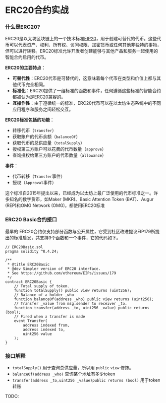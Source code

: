 # ERC20合约实战



### 什么是ERC20?

ERC20是以太坊区块链上的一个技术标准[EIP20](https://eips.ethereum.org/EIPS/eip-20)，用于创建可替代的代币。这些代币可以代表资产、权利、所有权、访问权限、加密货币或任何其他非独特的事物，但可以进行转移。ERC20标准允许开发者创建能够与其他产品和服务一起使用的智能合约启用的代币。

**ERC20的主要特点**：

* **可替代性**：ERC20代币是可替代的，这意味着每个代币在类型和价值上都与其他代币完全相同。
* **标准化**：ERC20提供了一组标准的函数和事件，任何遵循这些标准的智能合约都被认为是ERC20兼容的。
* **互操作性**：由于遵循统一的标准，ERC20代币可以在以太坊生态系统中的不同应用程序和服务之间轻松交互。

**ERC20标准包括的功能**：

* 转移代币（`transfer`）
* 获取账户的代币余额（`balanceOf`）
* 获取代币的总供应量（`totalSupply`）
* 授权第三方账户可以花费的代币数量（`approve`）
* 查询授权给第三方账户的代币数量（`allowance`）

**事件**：

* 代币转移（`Transfer`事件）
* 授权（`Approval`事件）

这个标准自2015年提出以来，已经成为以太坊上最广泛使用的代币标准之一。许多知名的数字货币，如Maker (MKR)、Basic Attention Token (BAT)、Augur (REP)和OMG Network (OMG)，都使用ERC20标准

### ERC20 Basic合约接口

最早的 ERC20合约仅支持部分函数与公开属性，它受到社区改进提议EIP179所提出的标准启发，共支持3个函数和一个事件，它的代码如下。

```solidity
// ERC20Basic.sol
pragma solidity ^0.4.24;

/**
 * @title ERC20Basic
 * @dev Simpler version of ERC20 interface.
 * See https://github.com/ethereum/EIPs/issues/179
 */
contract ERC20Basic {
    // Total supply of token.
    function totalSupply() public view returns (uint256);
    // Balance of a holder _who
    function balanceOf(address _who) public view returns (uint256);
    // Transfer _value from msg.sender to receiver _to.
    function transfer(address _to, uint256 _value) public returns (bool);
    // Fired when a transfer is made
    event Transfer(
        address indexed from,
        address indexed to,
        uint256 value
    );
}

```



### 接口解释

* `totalSupply()` 用于查询总供应量，所以用 `public` `view` 修饰。
* `balanceOf(address _who)` 查询某个地址有多少token
* `transfer(address _to,uint256 _value)public returns (bool)` 用于token转账

TODO:
